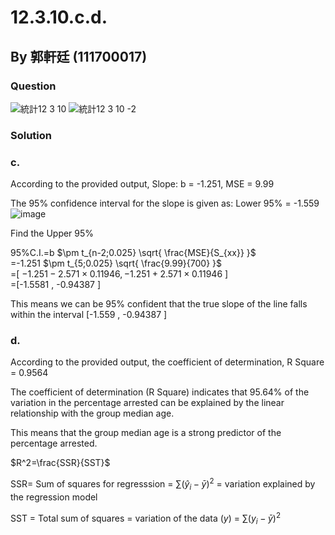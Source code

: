 # 12.3.10.c.d.

## By 郭軒廷 (111700017)

### Question
![統計12 3 10](https://github.com/HWTeng-Course/202402-Statistics/assets/162106632/8e6a9b97-7e49-462d-8d8e-204589c5efc6)
![統計12 3 10 -2](https://github.com/HWTeng-Course/202402-Statistics/assets/162106632/a7732014-794b-4cde-ab4c-b78ed361520f)

### Solution
### c. 
According to the provided output, Slope: b = -1.251, MSE = 9.99

The 95% confidence interval for the slope is given as: Lower 95% = -1.559
![image](https://github.com/HWTeng-Course/202402-Statistics/assets/162106632/d646f6d4-158c-4ba1-af26-c3ae2f464e9d)


Find the Upper 95%

95%C.I.=b $\pm t_{n-2;0.025} \sqrt{ \frac{MSE}{S_{xx}} }$<br>
=-1.251 $\pm t_{5;0.025} \sqrt{ \frac{9.99}{700} }$<br>
=[ $-1.251-2.571 \times 0.11946 , -1.251+2.571 \times 0.11946$ ]<br>
=[-1.5581 , -0.94387 ]

This means we can be 95% confident that the true slope of the line falls within the interval [-1.559 , -0.94387 ]

### d.
According to the provided output, the coefficient of determination, R Square = 0.9564

The coefficient of determination (R Square) indicates that 95.64% of the variation in the percentage arrested can be explained by the linear relationship with the group median age. 

This means that the group median age is a strong predictor of the percentage arrested.

$R^2=\frac{SSR}{SST}$

SSR=  Sum of squares for regresssion = $\sum(\hat{y}_i - \bar{y})^2$  = variation explained by the regression model 

SST = Total sum of squares = variation of the data ($y$) =  $\sum(y_i - \bar{y})^2$
